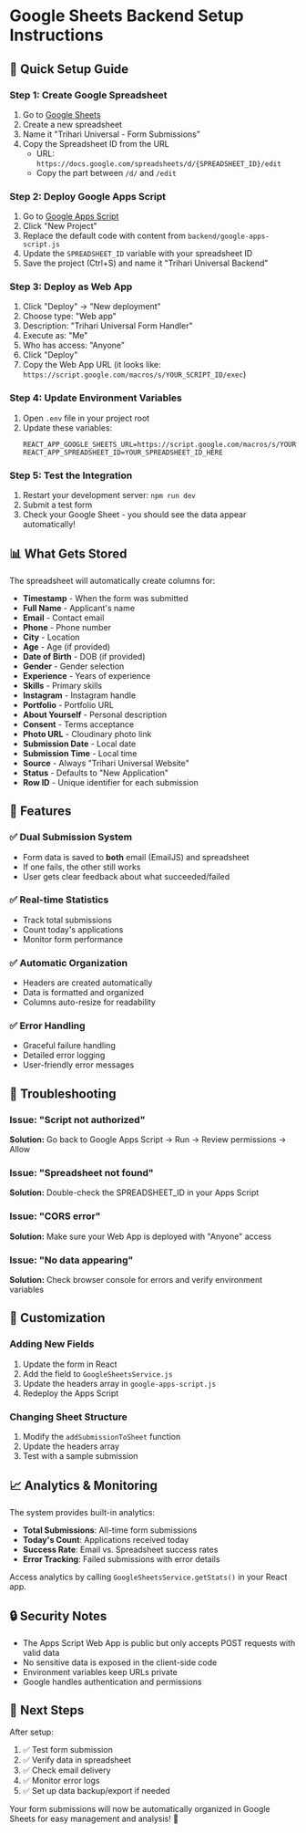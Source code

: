 # Google Sheets Backend Setup Instructions

## 🚀 Quick Setup Guide

### Step 1: Create Google Spreadsheet
1. Go to [Google Sheets](https://sheets.google.com)
2. Create a new spreadsheet
3. Name it "Trihari Universal - Form Submissions"
4. Copy the Spreadsheet ID from the URL
   - URL: `https://docs.google.com/spreadsheets/d/{SPREADSHEET_ID}/edit`
   - Copy the part between `/d/` and `/edit`

### Step 2: Deploy Google Apps Script
1. Go to [Google Apps Script](https://script.google.com)
2. Click "New Project"
3. Replace the default code with content from `backend/google-apps-script.js`
4. Update the `SPREADSHEET_ID` variable with your spreadsheet ID
5. Save the project (Ctrl+S) and name it "Trihari Universal Backend"

### Step 3: Deploy as Web App
1. Click "Deploy" → "New deployment"
2. Choose type: "Web app"
3. Description: "Trihari Universal Form Handler"
4. Execute as: "Me"
5. Who has access: "Anyone"
6. Click "Deploy"
7. Copy the Web App URL (it looks like: `https://script.google.com/macros/s/YOUR_SCRIPT_ID/exec`)

### Step 4: Update Environment Variables
1. Open `.env` file in your project root
2. Update these variables:
   ```env
   REACT_APP_GOOGLE_SHEETS_URL=https://script.google.com/macros/s/YOUR_SCRIPT_ID/exec
   REACT_APP_SPREADSHEET_ID=YOUR_SPREADSHEET_ID_HERE
   ```

### Step 5: Test the Integration
1. Restart your development server: `npm run dev`
2. Submit a test form
3. Check your Google Sheet - you should see the data appear automatically!

## 📊 What Gets Stored

The spreadsheet will automatically create columns for:
- **Timestamp** - When the form was submitted
- **Full Name** - Applicant's name
- **Email** - Contact email
- **Phone** - Phone number
- **City** - Location
- **Age** - Age (if provided)
- **Date of Birth** - DOB (if provided)
- **Gender** - Gender selection
- **Experience** - Years of experience
- **Skills** - Primary skills
- **Instagram** - Instagram handle
- **Portfolio** - Portfolio URL
- **About Yourself** - Personal description
- **Consent** - Terms acceptance
- **Photo URL** - Cloudinary photo link
- **Submission Date** - Local date
- **Submission Time** - Local time
- **Source** - Always "Trihari Universal Website"
- **Status** - Defaults to "New Application"
- **Row ID** - Unique identifier for each submission

## 🎯 Features

### ✅ **Dual Submission System**
- Form data is saved to **both** email (EmailJS) and spreadsheet
- If one fails, the other still works
- User gets clear feedback about what succeeded/failed

### ✅ **Real-time Statistics**
- Track total submissions
- Count today's applications
- Monitor form performance

### ✅ **Automatic Organization**
- Headers are created automatically
- Data is formatted and organized
- Columns auto-resize for readability

### ✅ **Error Handling**
- Graceful failure handling
- Detailed error logging
- User-friendly error messages

## 🔧 Troubleshooting

### Issue: "Script not authorized"
**Solution:** Go back to Google Apps Script → Run → Review permissions → Allow

### Issue: "Spreadsheet not found"
**Solution:** Double-check the SPREADSHEET_ID in your Apps Script

### Issue: "CORS error"
**Solution:** Make sure your Web App is deployed with "Anyone" access

### Issue: "No data appearing"
**Solution:** Check browser console for errors and verify environment variables

## 🎨 Customization

### Adding New Fields
1. Update the form in React
2. Add the field to `GoogleSheetsService.js`
3. Update the headers array in `google-apps-script.js`
4. Redeploy the Apps Script

### Changing Sheet Structure
1. Modify the `addSubmissionToSheet` function
2. Update the headers array
3. Test with a sample submission

## 📈 Analytics & Monitoring

The system provides built-in analytics:
- **Total Submissions**: All-time form submissions
- **Today's Count**: Applications received today
- **Success Rate**: Email vs. Spreadsheet success rates
- **Error Tracking**: Failed submissions with error details

Access analytics by calling `GoogleSheetsService.getStats()` in your React app.

## 🔒 Security Notes

- The Apps Script Web App is public but only accepts POST requests with valid data
- No sensitive data is exposed in the client-side code
- Environment variables keep URLs private
- Google handles authentication and permissions

## 🎯 Next Steps

After setup:
1. ✅ Test form submission
2. ✅ Verify data in spreadsheet
3. ✅ Check email delivery
4. ✅ Monitor error logs
5. ✅ Set up data backup/export if needed

Your form submissions will now be automatically organized in Google Sheets for easy management and analysis! 🚀
